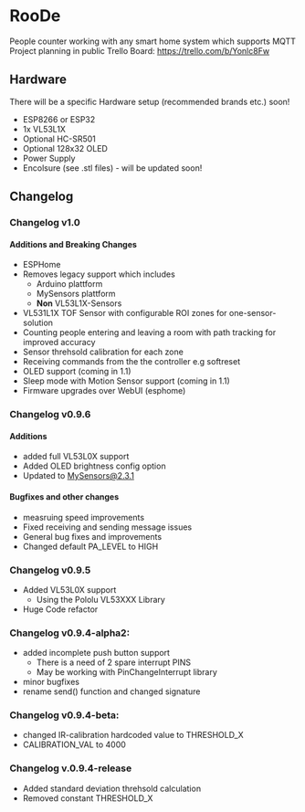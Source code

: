 # RooDe
People counter working with any smart home system which supports MQTT
Project planning in public Trello Board: https://trello.com/b/Yonlc8Fw

## Hardware
There will be a specific Hardware setup (recommended brands etc.) soon!
* ESP8266 or ESP32
* 1x VL53L1X
* Optional HC-SR501
* Optional 128x32 OLED
* Power Supply
* Encolsure (see .stl files) - will be updated soon!

## Changelog
### Changelog v1.0
#### Additions and Breaking Changes
* ESPHome
* Removes legacy support which includes
   * Arduino plattform
   * MySensors plattform
   * **Non** VL53L1X-Sensors
* VL531L1X TOF Sensor with configurable ROI zones for one-sensor-solution
* Counting people entering and leaving a room with path tracking for improved accuracy
* Sensor threhsold calibration for each zone
* Receiving commands from the the controller e.g softreset
* OLED support (coming in 1.1)
* Sleep mode with Motion Sensor support (coming in 1.1)
* Firmware upgrades over WebUI (esphome)

   
### Changelog v0.9.6
#### Additions
* added full VL53L0X support
* Added OLED brightness config option
* Updated to MySensors@2.3.1
#### Bugfixes and other changes
* measruing speed improvements 
* Fixed receiving and sending message issues
* General bug fixes and improvements
* Changed default PA_LEVEL to HIGH

### Changelog v0.9.5
* Added VL53L0X support
    * Using the Pololu VL53XXX Library
* Huge Code refactor

### Changelog v0.9.4-alpha2:
* added incomplete push button support
    * There is a need of 2 spare interrupt PINS
    * May be working with PinChangeInterrupt library
* minor bugfixes
* rename send() function and changed signature
### Changelog v0.9.4-beta:
* changed IR-calibration hardcoded value to THRESHOLD_X 
* CALIBRATION_VAL to 4000
### Changelog v.0.9.4-release
* Added standard deviation threhsold calculation
* Removed constant THRESHOLD_X
